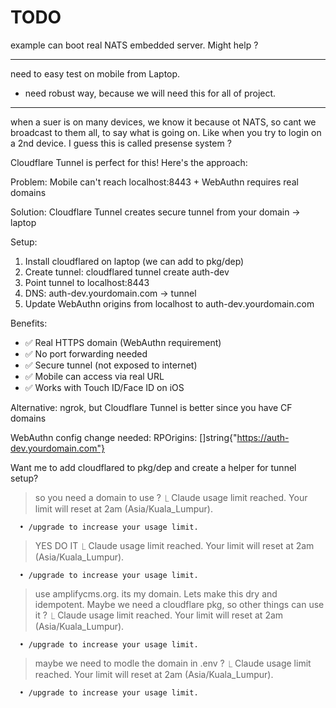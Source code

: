 # TODO

example can boot real NATS embedded server. Might help ?

---

need to easy test on mobile from Laptop. 

- need robust way, because we will need this for all of project.

---

when a suer is on many devices, we know it because ot NATS, so cant we broadcast to them all, to say what is going on. Like when you try to login on a 2nd device. I guess this is called presense system ? 

Cloudflare Tunnel is perfect for this! Here's the approach:

  Problem: Mobile can't reach localhost:8443 + WebAuthn requires real domains

  Solution: Cloudflare Tunnel creates secure tunnel from your domain → laptop

  Setup:
  1. Install cloudflared on laptop (we can add to pkg/dep)
  2. Create tunnel: cloudflared tunnel create auth-dev
  3. Point tunnel to localhost:8443
  4. DNS: auth-dev.yourdomain.com → tunnel
  5. Update WebAuthn origins from localhost to auth-dev.yourdomain.com

  Benefits:
  - ✅ Real HTTPS domain (WebAuthn requirement)
  - ✅ No port forwarding needed
  - ✅ Secure tunnel (not exposed to internet)
  - ✅ Mobile can access via real URL
  - ✅ Works with Touch ID/Face ID on iOS

  Alternative: ngrok, but Cloudflare Tunnel is better since you have CF domains

  WebAuthn config change needed:
  RPOrigins: []string{"https://auth-dev.yourdomain.com"}

  Want me to add cloudflared to pkg/dep and create a helper for tunnel setup?

> so you need a domain to use ?
  ⎿  Claude usage limit reached. Your limit will reset at 2am (Asia/Kuala_Lumpur).

      • /upgrade to increase your usage limit.

> YES DO IT
  ⎿  Claude usage limit reached. Your limit will reset at 2am (Asia/Kuala_Lumpur).

      • /upgrade to increase your usage limit.

> use amplifycms.org. its my domain. Lets make this dry and idempotent. Maybe we need a 
  cloudflare pkg, so other things can use it ?
  ⎿  Claude usage limit reached. Your limit will reset at 2am (Asia/Kuala_Lumpur).

      • /upgrade to increase your usage limit.

> maybe we need to modle the domain in .env ?
  ⎿  Claude usage limit reached. Your limit will reset at 2am (Asia/Kuala_Lumpur).

      • /upgrade to increase your usage limit.